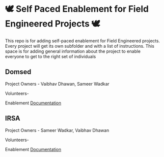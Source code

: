 # 🕊️ Self Paced Enablement for Field Engineered Projects  🕊️ 

This repo is for adding self-paced enablement for Field Engineered projects. Every project will get its own subfolder 
and with a list of instructions. This space is for adding general information about the project to enable everyone 
to get to the right set of individuals

## Domsed

Project Owners - Vaibhav Dhawan, Sameer Wadkar

Volunteers- <ADD YOUR NAME WITH DETAILS ON WHAT YOU ARE COMFORTABLE ADDRESSING>

Enablement [Documentation](domsed/README.md) 

## IRSA

Project Owners - Sameer Wadkar, Vaibhav Dhawan

Volunteers- <ADD YOUR NAME WITH DETAILS ON WHAT YOU ARE COMFORTABLE ADDRESSING>

Enablement [Documentation](IRSA/README.md)







